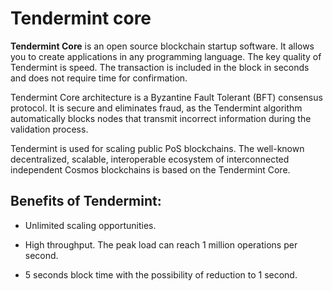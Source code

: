 # Tendermint core

**Tendermint Core** is an open source blockchain startup software. It allows you to create applications in any programming language. The key quality of Tendermint is speed. The transaction is included in the block in seconds and does not require time for confirmation.

Tendermint Core architecture is a Byzantine Fault Tolerant (BFT) consensus protocol. It is secure and eliminates fraud, as the Tendermint algorithm automatically blocks nodes that transmit incorrect information during the validation process.

Tendermint is used for scaling public PoS blockchains. The well-known decentralized, scalable, interoperable ecosystem of interconnected independent Cosmos blockchains is based on the Tendermint Core.

## Benefits of Tendermint:

- Unlimited scaling opportunities.

- High throughput. The peak load can reach 1 million operations per second.

- 5 seconds block time with the possibility of reduction to 1 second.